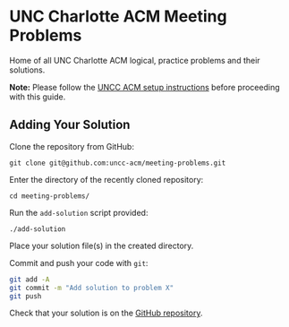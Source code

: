 # UNC Charlotte ACM Meeting Problems

Home of all UNC Charlotte ACM logical, practice problems and their solutions.

**Note:** Please follow the [UNCC ACM setup instructions](https://github.com/uncc-acm/getting-started/blob/master/README.md) before proceeding with this guide.

## Adding Your Solution

Clone the repository from GitHub:

```
git clone git@github.com:uncc-acm/meeting-problems.git
```

Enter the directory of the recently cloned repository:

```
cd meeting-problems/
```

Run the `add-solution` script provided:

```
./add-solution
```

Place your solution file(s) in the created directory.

Commit and push your code with `git`:

```bash
git add -A
git commit -m "Add solution to problem X"
git push
```

Check that your solution is on the [GitHub repository](https://github.com/uncc-acm/meeting-problems).
